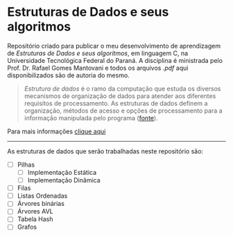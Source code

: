 # Estruturas de Dados e seus algoritmos

Repositório criado para publicar o meu desenvolvimento de aprendizagem de *Estruturas de Dados e seus algoritmos*, em linguagem C, na Universidade Tecnológica Federal do Paraná. A disciplina é ministrada pelo Prof. Dr. Rafael Gomes Mantovani e todos os arquivos *.pdf* aqui disponibilizados são de autoria do mesmo.

> *Estrutura de dados* é o ramo da computação que estuda os diversos mecanismos de organização de dados para atender aos diferentes requisitos de processamento. As estruturas de dados definem a organização, métodos de acesso e opções de processamento para a informação manipulada pelo programa ([fonte](https://www.dca.fee.unicamp.br/cursos/EA876/apostila/HTML/node10.html)).

Para mais informações [clique aqui](https://pt.wikipedia.org/wiki/Estrutura_de_dados)

-----------------------------------------------------------------------------------------------------------

As estruturas de dados que serão trabalhadas neste repositório são:

- [ ] Pilhas 
   - [ ] Implementação Estática
   - [ ] Implementação Dinâmica
- [ ] Filas
- [ ] Listas Ordenadas
- [ ] Árvores binárias
- [ ] Árvores AVL
- [ ] Tabela Hash
- [ ] Grafos
